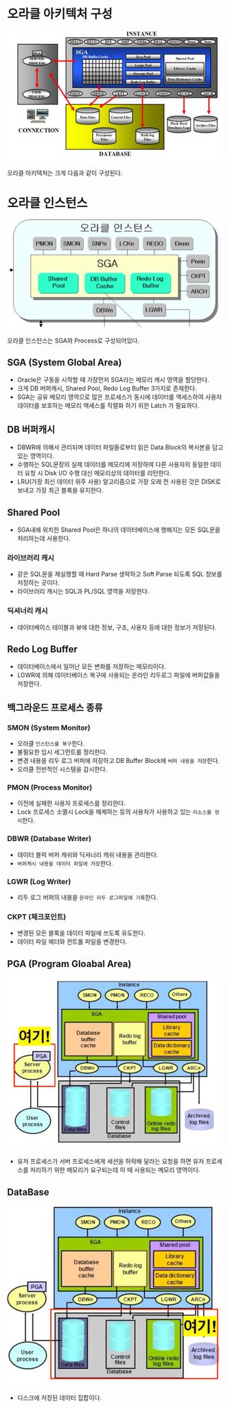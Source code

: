 # 오라클 아키텍처 구성

![alt text](image.png)

오라클 아키텍처는 크게 다음과 같이 구성된다.

# 오라클 인스턴스

![alt text](image-1.png)

오라클 인스턴스는 SGA와 Process로 구성되어있다.

## SGA (System Global Area)

* Oracle은 구동을 시작할 때 가장먼저 SGA라는 메모리 캐시 영역을 할당한다.
* 크게 DB 버퍼캐시, Shared Pool, Redo Log Buffer 3가지로 존재한다.
* SGA는 공유 메모리 영역으로 많은 프로세스가 동시에 데이터를 액세스하여 사용자 데이터를 보호하는 메모리 액세스를 직렬화 하기 위한 Latch 가 필요하다.
  
## DB 버퍼캐시

* DBWR에 의해서 관리되며 데이터 파일들로부터 읽은 Data Block의 복사본을 담고 있는 영역이다.
* 수행하는 SQL문장의 실제 데이터를 메모리에 저장하여 다른 사용자의 동일한 데이터 요청 시 Disk I/O 수행 대신 메모리상의 데이터를 리턴한다.
* LRU(가장 최신 데이터 위주 사용) 알고리즘으로 가장 오래 전 사용된 것은 DISK로 보내고 가장 최근 블록을 유지한다. 

## Shared Pool

* SGA내에 위치한 Shared Pool은 하나의 데이터베이스에 행해지는 모든 SQL문을 처리하는데 사용한다.

### 라이브러리 캐시

* 같은 SQL문을 재실행할 때 Hard Parse 생략하고 Soft Parse 되도록 SQL 정보를 저장하는 곳이다.
* 라이브러리 캐시는 SQL과 PL/SQL 영역을 저장한다.

### 딕셔너리 캐시

* 데이터베이스 테이블과 뷰에 대한 정보, 구조, 사용자 등에 대한 정보가 저장된다.

## Redo Log Buffer 

* 데이터베이스에서 일어난 모든 변화를 저장하는 메모리이다.
* LGWR에 의해 데이터베이스 복구에 사용되는 온라인 리두로그 파일에 버퍼값들을 저장한다.

## 백그라운드 프로세스 종류

### SMON (System Monitor)

* 오라클 ```인스턴스를 복구```한다.
* 불필요한 임시 세그먼트를 정리한다.
* 변경 내용을 리두 로그 버퍼에 저장하고 DB Buffer Block에 ``버퍼 내용을 저장``한다.
* 오라클 전반적인 시스템을 감시한다.

### PMON (Process Monitor)

* 이전에 실패한 사용자 프로세스를 정리한다.
* Lock 프로세스 소멸시 Lock을 해제하는 등의 사용자가 사용하고 있는 ```리소스를 정리```한다.

### DBWR (Database Writer)

* 데이터 블럭 버퍼 캐쉬와 딕셔너리 캐쉬 내용을 관리한다.
* ```버퍼캐시 내용을 데이터 파일에 저장```한다.

### LGWR (Log Writer)

* 리두 로그 버퍼의 내용을 ```온라인 리두 로그파일에 기록```한다.

### CKPT (체크포인트)

* 변경된 모든 블록을 데이터 파일에 쓰도록 유도한다.
* 데이터 파일 헤더와 컨트롤 파일을 변경한다.

## PGA (Program Gloabal Area)

![alt text](image-2.png)

* 유저 프로세스가 서버 프로세스에게 세션을 허락해 달라는 요청을 하면 유저 프로세스를 처리하기 위한 메모리가 요구되는데 이 때 사용되는 메모리 영역이다.

## DataBase

![alt text](image-3.png)

* 디스크에 저장된 데이터 집합이다.